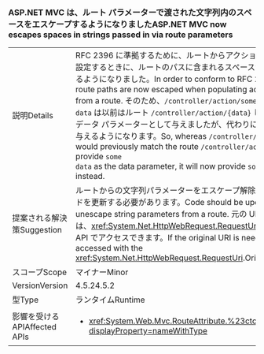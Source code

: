 ### <a name="aspnet-mvc-now-escapes-spaces-in-strings-passed-in-via-route-parameters"></a><span data-ttu-id="1be9a-101">ASP.NET MVC は、ルート パラメーターで渡された文字列内のスペースをエスケープするようになりました</span><span class="sxs-lookup"><span data-stu-id="1be9a-101">ASP.NET MVC now escapes spaces in strings passed in via route parameters</span></span>

|   |   |
|---|---|
|<span data-ttu-id="1be9a-102">説明</span><span class="sxs-lookup"><span data-stu-id="1be9a-102">Details</span></span>|<span data-ttu-id="1be9a-103">RFC 2396 に準拠するために、ルートからアクション パラメーターを設定するときに、ルートのパスに含まれるスペースがエスケープされるようになりました。</span><span class="sxs-lookup"><span data-stu-id="1be9a-103">In order to conform to RFC 2396, spaces in route paths are now escaped when populating action parameters from a route.</span></span> <span data-ttu-id="1be9a-104">そのため、<code>/controller/action/some data</code> は以前はルート <code>/controller/action/{data}</code> し、<code>some data</code> をデータ パラメーターとして与えましたが、代わりに <code>some%20data</code> を与えるようになります。</span><span class="sxs-lookup"><span data-stu-id="1be9a-104">So, whereas  <code>/controller/action/some data</code> would previously match the route <code>/controller/action/{data}</code> and provide <code>some data</code> as the data parameter, it will now provide <code>some%20data</code> instead.</span></span>|
|<span data-ttu-id="1be9a-105">提案される解決策</span><span class="sxs-lookup"><span data-stu-id="1be9a-105">Suggestion</span></span>|<span data-ttu-id="1be9a-106">ルートからの文字列パラメーターをエスケープ解除するように、コードを更新する必要があります。</span><span class="sxs-lookup"><span data-stu-id="1be9a-106">Code should be updated to unescape string parameters from a route.</span></span> <span data-ttu-id="1be9a-107">元の URI が必要な場合は、<xref:System.Net.HttpWebRequest.RequestUri>.OriginalString API でアクセスできます。</span><span class="sxs-lookup"><span data-stu-id="1be9a-107">If the original URI is needed, it can be accessed with the <xref:System.Net.HttpWebRequest.RequestUri>.OriginalString API.</span></span>|
|<span data-ttu-id="1be9a-108">スコープ</span><span class="sxs-lookup"><span data-stu-id="1be9a-108">Scope</span></span>|<span data-ttu-id="1be9a-109">マイナー</span><span class="sxs-lookup"><span data-stu-id="1be9a-109">Minor</span></span>|
|<span data-ttu-id="1be9a-110">Version</span><span class="sxs-lookup"><span data-stu-id="1be9a-110">Version</span></span>|<span data-ttu-id="1be9a-111">4.5.2</span><span class="sxs-lookup"><span data-stu-id="1be9a-111">4.5.2</span></span>|
|<span data-ttu-id="1be9a-112">型</span><span class="sxs-lookup"><span data-stu-id="1be9a-112">Type</span></span>|<span data-ttu-id="1be9a-113">ランタイム</span><span class="sxs-lookup"><span data-stu-id="1be9a-113">Runtime</span></span>|
|<span data-ttu-id="1be9a-114">影響を受ける API</span><span class="sxs-lookup"><span data-stu-id="1be9a-114">Affected APIs</span></span>|<ul><li><xref:System.Web.Mvc.RouteAttribute.%23ctor(System.String)?displayProperty=nameWithType></li></ul>|

